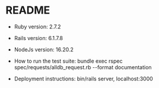 # README


* Ruby version: 2.7.2
* Rails version: 6.1.7.8
* NodeJs version: 16.20.2


* How to run the test suite: bundle exec rspec spec/requests/alldb_request.rb --format documentation

* Deployment instructions: bin/rails server, localhost:3000


